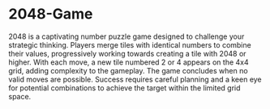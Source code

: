 # 2048-Game
2048 is a captivating number puzzle game designed to challenge your strategic thinking. Players merge tiles with identical numbers to combine their values, progressively working towards creating a tile with 2048 or higher. With each move, a new tile numbered 2 or 4 appears on the 4x4 grid, adding complexity to the gameplay. The game concludes when no valid moves are possible. Success requires careful planning and a keen eye for potential combinations to achieve the target within the limited grid space.
